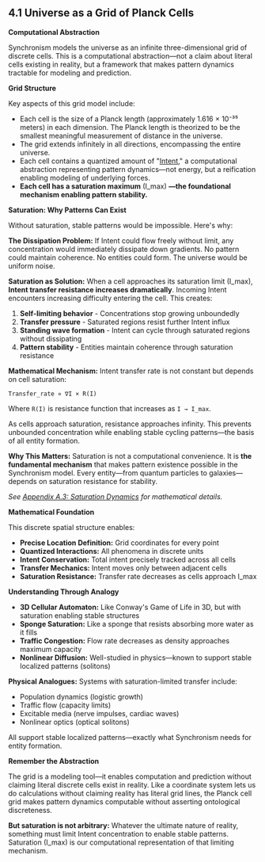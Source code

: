 ## 4.1 Universe as a Grid of Planck Cells

**Computational Abstraction**

Synchronism models the universe as an infinite three-dimensional grid of discrete cells. This is a computational abstraction—not a claim about literal cells existing in reality, but a framework that makes pattern dynamics tractable for modeling and prediction.

**Grid Structure**

Key aspects of this grid model include:

- Each cell is the size of a Planck length (approximately 1.616 × 10⁻³⁵ meters) in each dimension. The Planck length is theorized to be the smallest meaningful measurement of distance in the universe.
- The grid extends infinitely in all directions, encompassing the entire universe.
- Each cell contains a quantized amount of "[Intent](#intent-transfer)," a computational abstraction representing pattern dynamics—not energy, but a reification enabling modeling of underlying forces.
- **Each cell has a saturation maximum** (I_max) **—the foundational mechanism enabling pattern stability.**

**Saturation: Why Patterns Can Exist**

Without saturation, stable patterns would be impossible. Here's why:

**The Dissipation Problem:**
If Intent could flow freely without limit, any concentration would immediately dissipate down gradients. No pattern could maintain coherence. No entities could form. The universe would be uniform noise.

**Saturation as Solution:**
When a cell approaches its saturation limit (I_max), **Intent transfer resistance increases dramatically**. Incoming Intent encounters increasing difficulty entering the cell. This creates:

1. **Self-limiting behavior** - Concentrations stop growing unboundedly
2. **Transfer pressure** - Saturated regions resist further Intent influx
3. **Standing wave formation** - Intent can cycle through saturated regions without dissipating
4. **Pattern stability** - Entities maintain coherence through saturation resistance

**Mathematical Mechanism:**
Intent transfer rate is not constant but depends on cell saturation:

```
Transfer_rate ∝ ∇I × R(I)
```

Where `R(I)` is resistance function that increases as `I → I_max`.

As cells approach saturation, resistance approaches infinity. This prevents unbounded concentration while enabling stable cycling patterns—the basis of all entity formation.

**Why This Matters:**
Saturation is not a computational convenience. It is **the fundamental mechanism** that makes pattern existence possible in the Synchronism model. Every entity—from quantum particles to galaxies—depends on saturation resistance for stability.

*See [Appendix A.3: Saturation Dynamics](#appendix-a) for mathematical details.*

**Mathematical Foundation**

This discrete spatial structure enables:

- **Precise Location Definition:** Grid coordinates for every point
- **Quantized Interactions:** All phenomena in discrete units
- **Intent Conservation:** Total intent precisely tracked across all cells
- **Transfer Mechanics:** Intent moves only between adjacent cells
- **Saturation Resistance:** Transfer rate decreases as cells approach I_max

**Understanding Through Analogy**

- **3D Cellular Automaton:** Like Conway's Game of Life in 3D, but with saturation enabling stable structures
- **Sponge Saturation:** Like a sponge that resists absorbing more water as it fills
- **Traffic Congestion:** Flow rate decreases as density approaches maximum capacity
- **Nonlinear Diffusion:** Well-studied in physics—known to support stable localized patterns (solitons)

**Physical Analogues:**
Systems with saturation-limited transfer include:
- Population dynamics (logistic growth)
- Traffic flow (capacity limits)
- Excitable media (nerve impulses, cardiac waves)
- Nonlinear optics (optical solitons)

All support stable localized patterns—exactly what Synchronism needs for entity formation.

**Remember the Abstraction**

The grid is a modeling tool—it enables computation and prediction without claiming literal discrete cells exist in reality. Like a coordinate system lets us do calculations without claiming reality has literal grid lines, the Planck cell grid makes pattern dynamics computable without asserting ontological discreteness.

**But saturation is not arbitrary:** Whatever the ultimate nature of reality, something must limit Intent concentration to enable stable patterns. Saturation (I_max) is our computational representation of that limiting mechanism.
